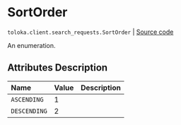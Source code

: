 # SortOrder
`toloka.client.search_requests.SortOrder` | [Source code](https://github.com/Toloka/toloka-kit/blob/v1.1.1/src/client/search_requests.py#L70)

An enumeration.

## Attributes Description

| Name | Value | Description |
| :------| :-----------| :----------| 
`ASCENDING`|1|
`DESCENDING`|2|

